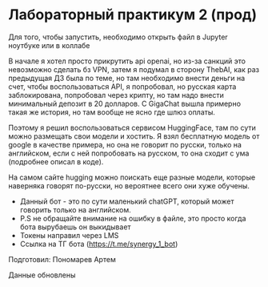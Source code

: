 # Лабораторный практикум 2 (прод)

Для того, чтобы запустить, необходимо открыть файл в Jupyter ноутбуке или в коллабе

В начале я хотел просто прикрутить api openai, но из-за санкций это невозможно сделать бз VPN, затем я подумал в сторону ThebAI, как раз предыдущая ДЗ была по теме, но там необходимо внести деньги на счет, чтобы воспользоваться API, я попробовал, но русская карта заблокирована, попробовал через крипту, но там надо внести минимальный депозит в 20 долларов. С GigaChat вышла примерно такая же история, но там вообще не ясно где шлюз оплаты.

Поэтому я решил воспользоваться сервисом HuggingFace, там по сути можно размещать свои модели и хостить. Я взял бесплатную модель от google в качестве примера, но она не говорит по русски, только на английском, если с ней попробовать на русском, то она сходит с ума (подробнее описал в коде).

На самом сайте hugging можно поискать еще разные модели, которые наверняка говорят по-русски, но вероятнее всего они хуже обучены.

- Данный бот - это по сути маленький chatGPT, который может говорить только на английском.
- P.S не обращайте внимание на ошибку в файле, это просто когда бота вырубаешь он выкидывает
- Токены направил через LMS
- Ссылка на ТГ бота (https://t.me/synergy_1_bot)

Подготовил: Пономарев Артем

Данные обновлены
